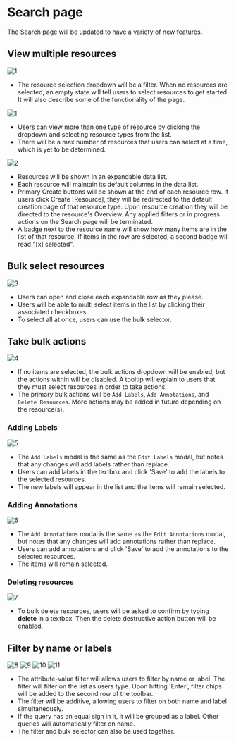 # Search page
The Search page will be updated to have a variety of new features.

## View multiple resources
![1](img/empty-state.png)
* The resource selection dropdown will be a filter. When no resources are selected, an empty state will tell users to select resources to get started. It will also describe some of the functionality of the page.

![1](img/expanded-list0.png)
* Users can view more than one type of resource by clicking the dropdown and selecting resource types from the list.
* There will be a max number of resources that users can select at a time, which is yet to be determined.

![2](img/expanded-list1.png)
* Resources will be shown in an expandable data list.
* Each resource will maintain its default columns in the data list.
* Primary Create buttons will be shown at the end of each resource row. If users click Create [Resource], they will be redirected to the default creation page of that resource type. Upon resource creation they will be directed to the resource's Overview. Any applied filters or in progress actions on the Search page will be terminated.
* A badge next to the resource name will show how many items are in the list of that resource. If items in the row are selected, a second badge will read "[x] selected".


## Bulk select resources
![3](img/expanded-list4.png)
* Users can open and close each expandable row as they please.
* Users will be able to multi select items in the list by clicking their associated checkboxes.
* To select all at once, users can use the bulk selector.


## Take bulk actions
![4](img/actions.png)
* If no items are selected, the bulk actions dropdown will be enabled, but the actions within will be disabled. A tooltip will explain to users that they must select resources in order to take actions.
* The primary bulk actions will be `Add Labels`, `Add Annotations`, and `Delete Resources`. More actions may be added in future depending on the resource(s).

### Adding Labels
![5](img/add-labels.png)
* The `Add Labels` modal is the same as the `Edit Labels` modal, but notes that any changes will add labels rather than replace.
* Users can add labels in the textbox and click 'Save' to add the labels to the selected resources.
* The new labels will appear in the list and the items will remain selected.


### Adding Annotations
![6](img/add-annotations.png)
* The `Add Annotations` modal is the same as the `Edit Annotations` modal, but notes that any changes will add annotations rather than replace.
* Users can add annotations and click 'Save' to add the annotations to the selected resources.
* The items will remain selected.

### Deleting resources
![7](img/delete-resources.png)
* To bulk delete resources, users will be asked to confirm by typing **delete** in a textbox. Then the delete destructive action button will be enabled.

## Filter by name or labels
![8](img/filter1.png)
![9](img/filter2.png)
![10](img/filter3.png)
![11](img/filter4.png)

* The attribute-value filter will allows users to filter by name or label. The filter will filter on the list as users type. Upon hitting 'Enter', filter chips will be added to the second row of the toolbar.
* The filter will be additive, allowing users to filter on both name and label simultaneously.
* If the query has an equal sign in it, it will be grouped as a label. Other queries will automatically filter on name.
* The filter and bulk selector can also be used together.
